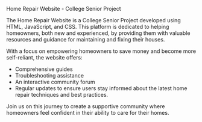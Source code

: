 Home Repair Website - College Senior Project

The Home Repair Website is a College Senior Project developed using HTML, JavaScript, and CSS. This platform is dedicated to helping homeowners, both new and experienced, by providing them with valuable resources and guidance for maintaining and fixing their houses.

With a focus on empowering homeowners to save money and become more self-reliant, the website offers:

- Comprehensive guides
- Troubleshooting assistance
- An interactive community forum
- Regular updates to ensure users stay informed about the latest home repair techniques and best practices.

Join us on this journey to create a supportive community where homeowners feel confident in their ability to care for their homes.

